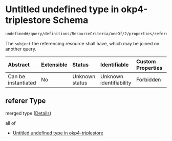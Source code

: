 # Untitled undefined type in okp4-triplestore Schema

```txt
undefined#/query/definitions/ResourceCriteria/oneOf/2/properties/referenced/properties/referer
```

The `subject` the referencing resource shall have, which may be joined on another query.

| Abstract            | Extensible | Status         | Identifiable            | Custom Properties | Additional Properties | Access Restrictions | Defined In                                                                     |
| :------------------ | :--------- | :------------- | :---------------------- | :---------------- | :-------------------- | :------------------ | :----------------------------------------------------------------------------- |
| Can be instantiated | No         | Unknown status | Unknown identifiability | Forbidden         | Allowed               | none                | [okp4-triplestore.json\*](schema/okp4-triplestore.json "open original schema") |

## referer Type

merged type ([Details](okp4-triplestore-querymsg-definitions-resourcecriteria-oneof-2-properties-referenced-properties-referer.md))

all of

*   [Untitled undefined type in okp4-triplestore](okp4-triplestore-querymsg-definitions-resourcecriteria-oneof-2-properties-referenced-properties-referer-allof-0.md "check type definition")
